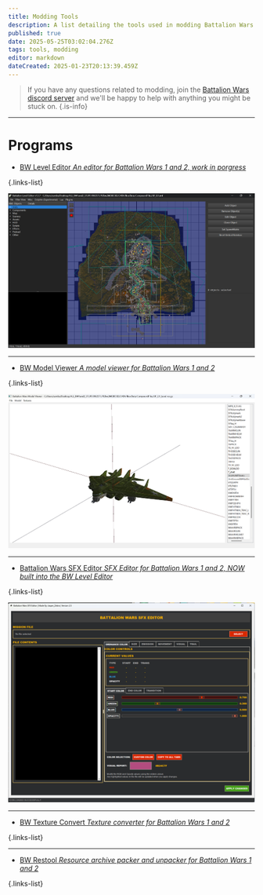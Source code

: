 ```yaml
---
title: Modding Tools
description: A list detailing the tools used in modding Battalion Wars.
published: true
date: 2025-05-25T03:02:04.276Z
tags: tools, modding
editor: markdown
dateCreated: 2025-01-23T20:13:39.459Z
---
```


> If you have any questions related to modding, join the [Battalion Wars discord server](https://discord.gg/aPvrTsDARJ)  and we'll be happy to help with anything you might be stuck on.
{.is-info}

---

# Programs

-   [BW Level Editor *An editor for Battalion Wars 1 and 2, work in porgress*](https://github.com/RenolY2/battalion-level-editor/releases)

{.links-list}

![screenshot_2025-01-29_135111.png](/screenshot_2025-01-29_135111.png)

---

-   [BW Model Viewer *A model viewer for Battalion Wars 1 and 2*](https://github.com/RenolY2/bw-model-viewer/releases)

{.links-list}

![screenshot_2025-01-29_140149.png](/screenshot_2025-01-29_140149.png)

---

-   [Battalion Wars SFX Editor *SFX Editor for Battalion Wars 1 and 2, NOW built into the BW Level Editor*](https://github.com/RenolY2/battalion-level-editor/releases)

{.links-list}

![screenshot_2025-05-24_195633.png](/screenshot_2025-05-24_195633.png)

---

-   [BW Texture Convert *Texture converter for Battalion Wars 1 and 2*](https://github.com/RenolY2/bw-texture-conv)

{.links-list}

---

-   [BW Restool *Resource archive packer and unpacker for Battalion Wars 1 and 2*](https://github.com/RenolY2/bw-restool/releases)

{.links-list}















